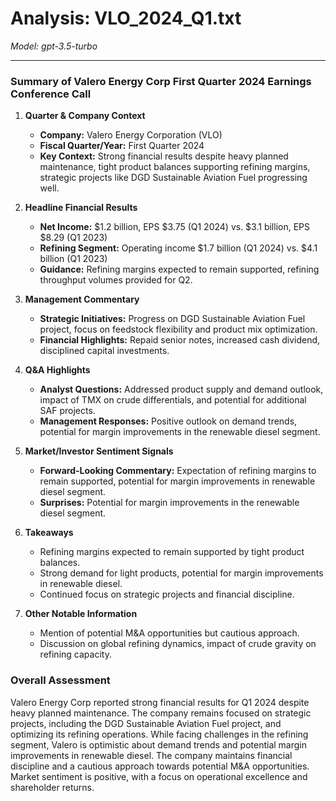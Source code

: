 # Analysis: VLO_2024_Q1.txt

*Model: gpt-3.5-turbo*

---

### Summary of Valero Energy Corp First Quarter 2024 Earnings Conference Call

1. **Quarter & Company Context**
   - **Company:** Valero Energy Corporation (VLO)
   - **Fiscal Quarter/Year:** First Quarter 2024
   - **Key Context:** Strong financial results despite heavy planned maintenance, tight product balances supporting refining margins, strategic projects like DGD Sustainable Aviation Fuel progressing well.

2. **Headline Financial Results**
   - **Net Income:** $1.2 billion, EPS $3.75 (Q1 2024) vs. $3.1 billion, EPS $8.29 (Q1 2023)
   - **Refining Segment:** Operating income $1.7 billion (Q1 2024) vs. $4.1 billion (Q1 2023)
   - **Guidance:** Refining margins expected to remain supported, refining throughput volumes provided for Q2.

3. **Management Commentary**
   - **Strategic Initiatives:** Progress on DGD Sustainable Aviation Fuel project, focus on feedstock flexibility and product mix optimization.
   - **Financial Highlights:** Repaid senior notes, increased cash dividend, disciplined capital investments.

4. **Q&A Highlights**
   - **Analyst Questions:** Addressed product supply and demand outlook, impact of TMX on crude differentials, and potential for additional SAF projects.
   - **Management Responses:** Positive outlook on demand trends, potential for margin improvements in the renewable diesel segment.

5. **Market/Investor Sentiment Signals**
   - **Forward-Looking Commentary:** Expectation of refining margins to remain supported, potential for margin improvements in renewable diesel segment.
   - **Surprises:** Potential for margin improvements in the renewable diesel segment.

6. **Takeaways**
   - Refining margins expected to remain supported by tight product balances.
   - Strong demand for light products, potential for margin improvements in renewable diesel.
   - Continued focus on strategic projects and financial discipline.

7. **Other Notable Information**
   - Mention of potential M&A opportunities but cautious approach.
   - Discussion on global refining dynamics, impact of crude gravity on refining capacity.

### Overall Assessment
Valero Energy Corp reported strong financial results for Q1 2024 despite heavy planned maintenance. The company remains focused on strategic projects, including the DGD Sustainable Aviation Fuel project, and optimizing its refining operations. While facing challenges in the refining segment, Valero is optimistic about demand trends and potential margin improvements in renewable diesel. The company maintains financial discipline and a cautious approach towards potential M&A opportunities. Market sentiment is positive, with a focus on operational excellence and shareholder returns.